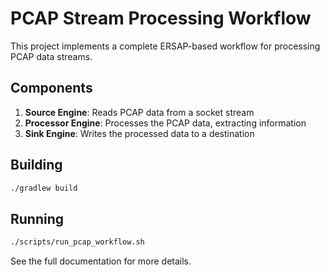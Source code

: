 # PCAP Stream Processing Workflow

This project implements a complete ERSAP-based workflow for processing PCAP data streams.

## Components

1. **Source Engine**: Reads PCAP data from a socket stream
2. **Processor Engine**: Processes the PCAP data, extracting information
3. **Sink Engine**: Writes the processed data to a destination

## Building

```bash
./gradlew build
```

## Running

```bash
./scripts/run_pcap_workflow.sh
```

See the full documentation for more details.
